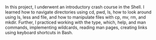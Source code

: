 
In this project, I underwent an introductory crash course in the Shell. I learned how to navigate directories using 
cd, pwd, ls, how to look around using ls,
less and file, and how to manipulate files with cp, mv, rm, and mkdir.
Further, I practiced working with the type, which, help, and man commands, implementing wildcards, reading man pages, creating links
using keyboard shortcuts in Bash.

